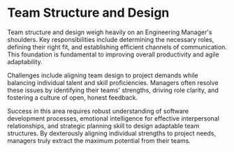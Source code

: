 # Team Structure and Design

Team structure and design weigh heavily on an Engineering Manager's shoulders. Key responsibilities include determining the necessary roles, defining their right fit, and establishing efficient channels of communication. This foundation is fundamental to improving overall productivity and agile adaptability.

Challenges include aligning team design to project demands while balancing individual talent and skill proficiencies. Managers often resolve these issues by identifying their teams' strengths, driving role clarity, and fostering a culture of open, honest feedback.

Success in this area requires robust understanding of software development processes, emotional intelligence for effective interpersonal relationships, and strategic planning skill to design adaptable team structures. By dexterously aligning individual strengths to project needs, managers truly extract the maximum potential from their teams.